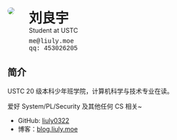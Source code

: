 <div style="display: flex; line-height: initial">
    <div style="max-width: 100px">
        <img style="border-radius:50%" src="https://q2.qlogo.cn/headimg_dl?dst_uin=453026205&spec=100">
    </div>
    <div style="padding-left: 2rem; display: flex; flex-direction: column">
        <div style="font-size: 1.85rem; font-weight: 600">刘良宇</div>
        <div style="margin-bottom: 0.5rem">Student at USTC</div>
        <div style="font-family: Courier New,Courier,monospace;">
            <div>me@liuly.moe</div>
            <div>qq: 453026205</div>
        </div>
    </div>
</div>

## 简介

USTC 20 级本科少年班学院，计算机科学与技术专业在读。

爱好 System/PL/Security 及其他任何 CS 相关~

- GitHub: [liuly0322](https://github.com/liuly0322)
- 博客：[blog.liuly.moe](https://blog.liuly.moe)

<script setup>
import { generateCounterImage, fetchBusuanziCounter } from 'moe-counter-busuanzi'
import { moebooruEcchiImages } from 'moe-counter-busuanzi/dist/themes/mbh.js'
import { onMounted } from 'vue'

onMounted(async () => {
  const pv = (await fetchBusuanziCounter()).page_pv;
  const counterSVGString = generateCounterImage(pv, 5, false, moebooruEcchiImages);
  document.getElementById("counter").innerHTML = counterSVGString;
})
</script>

<div id="counter">
</div>
